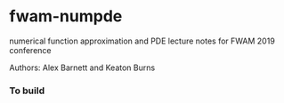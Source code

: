 # fwam-numpde

numerical function approximation and PDE lecture notes for FWAM 2019 conference

Authors: Alex Barnett and Keaton Burns

### To build

```sudo apt install texlive-science texlive-latex-extra
```

```pdflatex -shell-escape numpde; bibtex numpde; pdflatex numpde; pdflatex numpde
```

```evince numpde.pdf
```
